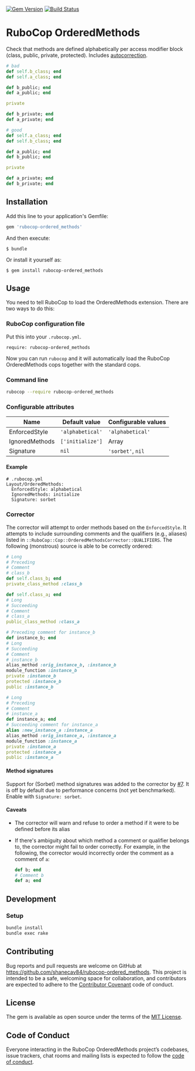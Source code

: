[![Gem Version](https://badge.fury.io/rb/rubocop-ordered_methods.svg)](https://badge.fury.io/rb/rubocop-ordered_methods)
[![Build Status](https://travis-ci.org/shanecav84/rubocop-ordered_methods.svg?branch=master)](https://travis-ci.org/shanecav84/rubocop-ordered_methods)

# RuboCop OrderedMethods

Check that methods are defined alphabetically per access modifier block (class, 
public, private, protected). Includes [autocorrection](#corrector).

```ruby
# bad
def self.b_class; end
def self.a_class; end

def b_public; end
def a_public; end

private

def b_private; end
def a_private; end

# good
def self.a_class; end
def self.b_class; end

def a_public; end
def b_public; end

private

def a_private; end
def b_private; end
```

## Installation

Add this line to your application's Gemfile:

```ruby
gem 'rubocop-ordered_methods'
```

And then execute:

    $ bundle

Or install it yourself as:

    $ gem install rubocop-ordered_methods

## Usage

You need to tell RuboCop to load the OrderedMethods extension. There are two
ways to do this:

### RuboCop configuration file

Put this into your `.rubocop.yml`.

```
require: rubocop-ordered_methods
```

Now you can run `rubocop` and it will automatically load the RuboCop OrderedMethods
cops together with the standard cops.

### Command line

```bash
rubocop --require rubocop-ordered_methods
```

### Configurable attributes

Name | Default value | Configurable values
--- | --- | ---
EnforcedStyle | `'alphabetical'` | `'alphabetical'`
IgnoredMethods | `['initialize']` | Array
Signature | `nil` | `'sorbet'`, `nil`

#### Example

```
# .rubocop.yml
Layout/OrderedMethods:
  EnforcedStyle: alphabetical
  IgnoredMethods: initialize
  Signature: sorbet
```

### Corrector

The corrector will attempt to order methods based on the `EnforcedStyle`. It attempts to
include surrounding comments and the qualifiers (e.g., aliases) listed in
`::RuboCop::Cop::OrderedMethodsCorrector::QUALIFIERS`. The following (monstrous)
source is able to be correctly ordered:

```ruby
# Long
# Preceding
# Comment
# class_b
def self.class_b; end
private_class_method :class_b

def self.class_a; end
# Long
# Succeeding
# Comment
# class_a
public_class_method :class_a

# Preceding comment for instance_b
def instance_b; end
# Long
# Succeeding
# Comment
# instance_b
alias_method :orig_instance_b, :instance_b
module_function :instance_b
private :instance_b
protected :instance_b
public :instance_b

# Long
# Preceding
# Comment
# instance_a
def instance_a; end
# Succeeding comment for instance_a
alias :new_instance_a :instance_a
alias_method :orig_instance_a, :instance_a
module_function :instance_a
private :instance_a
protected :instance_a
public :instance_a
```

#### Method signatures

Support for (Sorbet) method signatures was added to the corrector by
[#7](https://github.com/shanecav84/rubocop-ordered_methods/pull/7).
It is off by default due to performance concerns (not yet benchmarked). Enable
with `Signature: sorbet`.

#### Caveats

* The corrector will warn and refuse to order a method if it were to be
  defined before its alias
* If there's ambiguity about which method a comment or qualifier belongs to,
  the corrector might fail to order correctly. For example, in the following, 
  the corrector would incorrectly order the comment as a comment of `a`:

  ```ruby
  def b; end
  # Comment b
  def a; end
  ```

## Development

### Setup

```bash
bundle install
bundle exec rake
```

## Contributing

Bug reports and pull requests are welcome on GitHub at 
https://github.com/shanecav84/rubocop-ordered_methods. This project is intended 
to be a safe, welcoming space for collaboration, and contributors are expected 
to adhere to the [Contributor Covenant](http://contributor-covenant.org) code of
 conduct.

## License

The gem is available as open source under the terms of the 
[MIT License](https://opensource.org/licenses/MIT).

## Code of Conduct

Everyone interacting in the RuboCop OrderedMethods project’s codebases, issue 
trackers, chat rooms and mailing lists is expected to follow the 
[code of conduct](https://github.com/shanecav84/rubocop-ordered_methods/blob/master/CODE_OF_CONDUCT.md).
